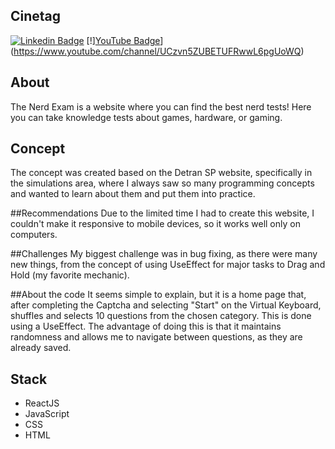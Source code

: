 ## Cinetag
[![Linkedin Badge](https://img.shields.io/badge/Gabriel%20Rodrigues-blue?style=flat-square&logo=Linkedin&logoColor=white)](https://www.linkedin.com/in/gabrielolirod/)
[!][YouTube Badge](https://img.shields.io/badge/Gabriel%20de%20Oliveira%20Rodrigues-red?style=flat-square&logo=YouTube)](https://www.youtube.com/channel/UCzvn5ZUBETUFRwwL6pgUoWQ)

## About
The Nerd Exam is a website where you can find the best nerd tests!
Here you can take knowledge tests about games, hardware, or gaming.

## Concept
The concept was created based on the Detran SP website, specifically in the simulations area, where I always saw so many programming concepts and wanted to learn about them and put them into practice.

##Recommendations
Due to the limited time I had to create this website, I couldn't make it responsive to mobile devices, so it works well only on computers.

##Challenges
My biggest challenge was in bug fixing, as there were many new things, from the concept of using UseEffect for major tasks to Drag and Hold (my favorite mechanic).

##About the code
It seems simple to explain, but it is a home page that, after completing the Captcha and selecting "Start" on the Virtual Keyboard, shuffles and selects 10 questions from the chosen category. This is done using a UseEffect. The advantage of doing this is that it maintains randomness and allows me to navigate between questions, as they are already saved.

## Stack
* ReactJS
* JavaScript
* CSS
* HTML

